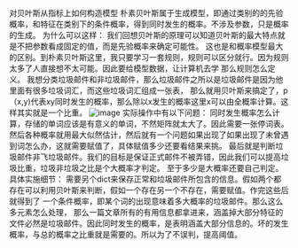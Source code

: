 
对贝叶斯从指标上如何构造模型
朴素贝叶斯属于生成模型，即通过类别的的先验概率，和特征在类别下的条件概率，得到同时发生的概率。不涉及参数，只是概率的生成。
为什么可以这样：
我们回想贝叶斯的原理可以知道贝叶斯的最大特点就是不把参数看成固定的值，而是先验概率来确定可能性。
这也是和概率模型最大的区别。到朴素贝叶斯这里，我只要学习一套规则，规则可以区分就行。因为规则太多了人直接想不太可能。因此要给模型数据，让计算机去学
那么规则怎么定义。
我想分类垃圾邮件和非垃圾邮件，那么垃圾邮件之所以是垃圾邮件是因为他里面有很多垃圾词汇，而这些垃圾词汇组成一张表，
那么就用贝叶斯来搞定了，p（x,y)代表xy同时发生的概率，那么除以x发生的概率这里x可以由全概率计算。这样其实就是一个比重。
![image](https://raw.githubusercontent.com/chenglu66/Spam-classification/master/base.bmp)
实际操作中有以下问题：
同时发生概率怎么计算，存储的单词应该是有意义的单词，不然矩阵就太大了。因此需要一张停词表。
然后各种概率就用最大似然估计，然后就有一个问题如果出现了如果出现了未曾遇到词怎么办，这就需要赋值了，具体赋值多少还要看结果来挑。
最后就是判断垃圾邮件非飞垃圾邮件。我们的目标是保证正式邮件不被弄错，因此我们可以提高垃圾比重，垃圾非垃圾之比是个大概率才判定。
至于多少是大概率还要自己判定。
具体实施细节：
需要另个dict来保存正常和垃圾邮件所包含的信息。假如两个都存在可以利用贝叶斯来判断，假如一个存在另一个不存在，需要赋值。作完这些后就得到了
一个条件概率，即某个词的出现意味着多大概率的垃圾邮件。那么这么多元素怎么处理，
那么一篇文章所有的有用信息都拿进来，涵盖掉大部分特征的文件必然是垃圾邮件。因此同时发生的概率，是表明涵盖大部分信息的。坏的发生概率，与总的概率之比重就是需要的。所以为了不误判，提高阈值。
